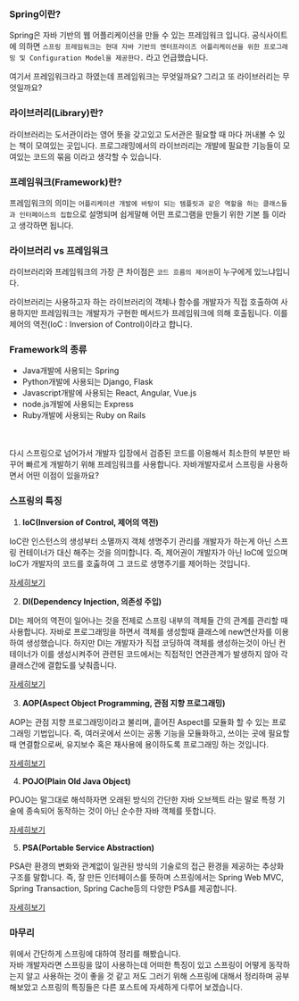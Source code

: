 ### Spring이란?

Spring은 자바 기반의 웹 어플리케이션을 만들 수 있는 프레임워크 입니다.
공식사이트에 의하면 `스프링 프레임워크는 현대 자바 기반의 엔터프라이즈 어플리케이션을 위한 프로그래밍 및 Configuration Model을 제공한다.` 라고 언급했습니다.

여기서 프레임워크라고 하였는데 프레임워크는 무엇일까요? 그리고 또 라이브러리는 무엇일까요?

### 라이브러리(Library)란?

라이브러리는 도서관이라는 영어 뜻을 갖고있고 도서관은 필요할 때 마다 꺼내볼 수 있는 책이 모여있는 곳입니다.
프로그래밍에서의 라이브러리는 개발에 필요한 기능들이 모여있는 코드의 묶음 이라고 생각할 수 있습니다.

### 프레임워크(Framework)란? 

프레임워크의 의미는 `어플리케이션 개발에 바탕이 되는 템플릿과 같은 역할을 하는 클래스들과 인터페이스의 집합`으로 설명되며
쉽게말해 어떤 프로그램을 만들기 위한 기본 틀 이라고 생각하면 됩니다.

### 라이브러리 vs 프레임워크

라이브러리와 프레임워크의 가장 큰 차이점은 `코드 흐름의 제어권`이 누구에게 있느냐입니다.

라이브러리는 사용하고자 하는 라이브러리의 객체나 함수를 개발자가 직접 호출하여 사용하지만
프레임워크는 개발자가 구현한 메서드가 프레임워크에 의해 호출됩니다. 이를 제어의 역전(IoC : Inversion of Control)이라고 합니다.

### Framework의 종류 
+ Java개발에 사용되는 Spring
+ Python개발에 사용되는 Django, Flask
+ Javascript개발에 사용되는 React, Angular, Vue.js
+ node.js개발에 사용되는 Express
+ Ruby개발에 사용되는 Ruby on Rails 


<br/><br/>
다시 스프링으로 넘어가서 개발자 입장에서 검증된 코드를 이용해서 최소한의 부분만 바꾸어 빠르게 개발하기 위해 프레임워크를 사용합니다.
자바개발자로서 스프링을 사용하면서 어떤 이점이 있을까요?

### 스프링의 특징

1. **IoC(Inversion of Control, 제어의 역전)**

IoC란 인스턴스의 생성부터 소멸까지 객체 생명주기 관리를 개발자가 하는게 아닌 스프링 컨테이너가 대신 해주는 것을 의미합니다.
즉, 제어권이 개발자가 아닌 IoC에 있으며 IoC가 개발자의 코드를 호춣하여 그 코드로 생명주기를 제어하는 것입니다.

[자세히보기]()

2. **DI(Dependency Injection, 의존성 주입)**

DI는 제어의 역전이 일어나는 것을 전제로 스프링 내부의 객체들 간의 관계를 관리할 때 사용합니다.
자바로 프로그래밍을 하면서 객체를 생성할때 클래스에 new연산자를 이용하여 생성했습니다. 하지만 DI는 개발자가 직접 코딩하여 객체를 생성하는것이 아닌 컨테이너가 이를 생성시켜주어 관련된 코드에서는 직접적인 연관관계가 발생하지 않아 각 클래스간에 결합도를 낮춰줍니다.

[자세히보기]()

3. **AOP(Aspect Object Programming, 관점 지향 프로그래밍)**

AOP는 관점 지향 프로그래밍이라고 불리며, 흩어진 Aspect를 모듈화 할 수 있는 프로그래밍 기법입니다.
즉, 여러곳에서 쓰이는 공통 기능을 모듈화하고, 쓰이는 곳에 필요할 때 연결함으로써, 유지보수 혹은 재사용에 용이하도록 프로그래밍 하는 것입니다.

[자세히보기]()

4. **POJO(Plain Old Java Object)**

POJO는 말그대로 해석하자면 오래된 방식의 간단한 자바 오브젝트 라는 말로 특정 기술에 종속되어 동작하는 것이 아닌 순수한 자바 객체를 뜻합니다.

[자세히보기]()

5. **PSA(Portable Service Abstraction)**

PSA란 환경의 변화와 관계없이 일관된 방식의 기술로의 접근 환경을 제공하는 추상화 구조를 말합니다.
즉, 잘 만든 인터페이스를 뜻하며 스프링에서는 Spring Web MVC, Spring Transaction, Spring Cache등의 다양한 PSA를 제공합니다.

[자세히보기]()

### 마무리

위에서 간단하게 스프링에 대하여 정리를 해봤습니다.  
자바 개발자라면 스프링을 많이 사용하는데 어떠한 특징이 있고 스프링이 어떻게 동작하는지 알고 사용하는 것이 좋을 것 같고 
저도 그러기 위해 스프링에 대해서 정리하며 공부해보았고 스프링의 특징들은 다른 포스트에 자세하게 다루어 보겠습니다.




